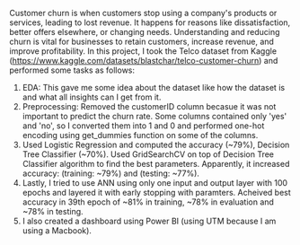 Customer churn is when customers stop using a company's products or services, leading to lost revenue. It happens for reasons like dissatisfaction, better offers elsewhere, or changing needs. Understanding and reducing churn is vital for businesses to retain customers, increase revenue, and improve profitability.
In this project, I took the Telco dataset from Kaggle (https://www.kaggle.com/datasets/blastchar/telco-customer-churn) and performed some tasks as follows:
1. EDA: This gave me some idea about the dataset like how the dataset is and what all insights can I get from it.
2. Preprocessing: Removed the customerID column becasue it was not important to predict the churn rate. Some columns contained only 'yes' and 'no', so I converted them into 1 and 0 and performed one-hot encoding using get_dummies function on some of the columns.
3. Used Logistic Regression and computed the accuracy (~79%), Decision Tree Classifier (~70%). Used GridSearchCV on top of Decision Tree Classifier algorithm to find the best parameters. Apparently, it increased accuracy: (training: ~79%) and (testing: ~77%).
4. Lastly, I tried to use ANN using only one input and output layer with 100 epochs and layered it with early stopping with paramters. Acheived best accuracy in 39th epoch of ~81% in training, ~78% in evaluation and ~78% in testing.
5. I also created a dashboard using Power BI (using UTM because I am using a Macbook).
